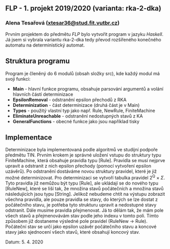 ## FLP - 1. projekt 2019/2020 (varianta: rka-2-dka)
###  Alena Tesařová (xtesar36@stud.fit.vutbr.cz)

Prvním projektem do předmětu *FLP* bylo vytvořit program v jazyku *Haskell*. Já jsem si vybrala variantu rka-2-dka tedy převod rozšířeného konečného automatu na deterministický automat.

## Struktura programu
Program je členěný do 6 modulů (obsah složky src), kde každý modul má svoji funkci:

 - **Main** - hlavní funkce programu, obsahuje parsování argumentů a volání hlavních částí determinizace
 - **EpsilonRemoval** - odstranění epsilon přechodů z RKA
 - **Determinization** - část determinizace (druhá část je v Main)
 - **Types** - použitý vlastní typ jako např. Rule, NewRule, FiniteMachine
 - **EliminateUnreachable** - odstranění nedostupných stavů z KA
 - **GeneralFunctions** - obecné funkce jako jsou například tisky

## Implementace
Determinizace byla implementovaná podle algoritmů ve studijní podpoře předmětu TIN.
Prvním krokem je správné uložení vstupu do struktury typu FiniteMachine, která obsahuje pravidla typu [Rule]. Pravidla se musí nejprve upravit a odstranit z nich epsilon přechody (pomocí vytvoření epsilon uzávěrů). Po odstranění dostáváme novou struktury pravidel, které je již možné determinizovat. Pro determinizaci se vytvoří tabulka pravidel 2<sup>Q</sup> $\times$  $\Sigma$. Tyto pravidla již nemůžou být typu [Rule], ale ukládají se do nového typu [RuleNew], které se liší tak, že množina stavů počátečních a množina stavů následujících jsou typu [String]. Jelikož nebudeme chtít na výstupu zobrazit všechna pravidla, ale pouze pravidla se stavy, do kterých se lze dostat z počátečního stavu, je potřeba tyto strukturu upravit a nedostupné stavy odstranit. Dále musíme pravidla přejmenovat. Já to dělám tak, že mám pole všech stavů a přejmenovávám stav podle jeho indexu v tomto poli. Tímto způsobem již dostaneme výsledné pole pravidel (RuleNew -> Rule). Počáteční stav se určí jako epsilon uzávěr počátečního stavu a koncové stavy jako sjednocení všech stavů, které obsahují koncový stav.

Datum: 5. 4. 2020



